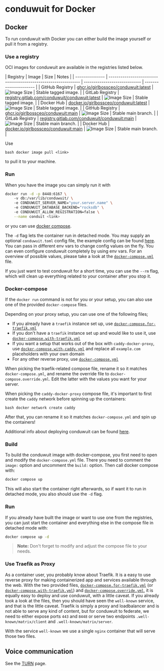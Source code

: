 # conduwuit for Docker

## Docker

To run conduwuit with Docker you can either build the image yourself or pull it
from a registry.

### Use a registry

OCI images for conduwuit are available in the registries listed below.

| Registry        | Image
| Size                          | Notes                  | | --------------- |
--------------------------------------------------------------- |
----------------------------- | ---------------------- | | GitHub Registry |
[ghcr.io/girlbossceo/conduwuit:latest][gh] | ![Image Size][shield-latest]  |
Stable tagged image.          | | GitLab Registry |
[registry.gitlab.com/conduwuit/conduwuit:latest][gl] | ![Image
Size][shield-latest]  | Stable tagged image.          | | Docker Hub      |
[docker.io/girlbossceo/conduwuit:latest][dh]             | ![Image
Size][shield-latest]  | Stable tagged image.          | | GitHub Registry |
[ghcr.io/girlbossceo/conduwuit:main][gh]   | ![Image Size][shield-main]    |
Stable main branch.   | | GitLab Registry |
[registry.gitlab.com/conduwuit/conduwuit:main][gl]   | ![Image
Size][shield-main]    | Stable main branch.   | | Docker Hub      |
[docker.io/girlbossceo/conduwuit:main][dh]               | ![Image
Size][shield-main]    | Stable main branch.   |

[dh]: https://hub.docker.com/r/girlbossceo/conduwuit
[gh]: https://github.com/girlbossceo/conduwuit/pkgs/container/conduwuit
[gl]: https://gitlab.com/conduwuit/conduwuit/container_registry/6369729
[shield-latest]: https://img.shields.io/docker/image-size/girlbossceo/conduwuit/latest
[shield-main]: https://img.shields.io/docker/image-size/girlbossceo/conduwuit/main

Use

```bash docker image pull <link> ```

to pull it to your machine.

### Run

When you have the image you can simply run it with

```bash 
docker run -d -p 8448:6167 \ 
    -v db:/var/lib/conduwuit/ \ 
    -e CONDUWUIT_SERVER_NAME="your.server.name" \ 
    -e CONDUWUIT_DATABASE_BACKEND="rocksdb" \ 
    -e CONDUWUIT_ALLOW_REGISTRATION=false \
    --name conduit <link> 
```

or you can use [docker compose](#docker-compose).

The `-d` flag lets the container run in detached mode. You may supply an
optional `conduwuit.toml` config file, the example config can be found
[here](../configuration/examples.md). You can pass in different env vars to
change config values on the fly. You can even configure conduwuit completely by
using env vars. For an overview of possible values, please take a look at the
[`docker-compose.yml`](docker-compose.yml) file.

If you just want to test conduwuit for a short time, you can use the `--rm`
flag, which will clean up everything related to your container after you stop
it.

### Docker-compose

If the `docker run` command is not for you or your setup, you can also use one
of the provided `docker-compose` files.

Depending on your proxy setup, you can use one of the following files;

- If you already have a `traefik` instance set up, use
[`docker-compose.for-traefik.yml`](docker-compose.for-traefik.yml)
- If you don't have a `traefik` instance set up and would like to use it, use
[`docker-compose.with-traefik.yml`](docker-compose.with-traefik.yml)
- If you want a setup that works out of the box with `caddy-docker-proxy`, use
[`docker-compose.with-caddy.yml`](docker-compose.with-caddy.yml) and replace all
`example.com` placeholders with your own domain
- For any other reverse proxy, use [`docker-compose.yml`](docker-compose.yml)

When picking the traefik-related compose file, rename it so it matches
`docker-compose.yml`, and rename the override file to
`docker-compose.override.yml`. Edit the latter with the values you want for your
server.

When picking the `caddy-docker-proxy` compose file, it's important to first
create the `caddy` network before spinning up the containers:

```bash docker network create caddy ```

After that, you can rename it so it matches `docker-compose.yml` and spin up the
containers!

Additional info about deploying conduwuit can be found [here](generic.md).

### Build

To build the conduwuit image with docker-compose, you first need to open and
modify the `docker-compose.yml` file. There you need to comment the `image:`
option and uncomment the `build:` option. Then call docker compose with:

```bash 
docker compose up
```

This will also start the container right afterwards, so if want it to run in
detached mode, you also should use the `-d` flag.

### Run

If you already have built the image or want to use one from the registries, you
can just start the container and everything else in the compose file in detached
mode with:

```bash
docker compose up -d
```

> **Note:** Don't forget to modify and adjust the compose file to your needs.

### Use Traefik as Proxy

As a container user, you probably know about Traefik. It is a easy to use
reverse proxy for making containerized app and services available through the
web. With the two provided files,
[`docker-compose.for-traefik.yml`](docker-compose.for-traefik.yml) (or
[`docker-compose.with-traefik.yml`](docker-compose.with-traefik.yml)) and
[`docker-compose.override.yml`](docker-compose.override.yml), it is equally easy
to deploy and use conduwuit, with a little caveat. If you already took a look at
the files, then you should have seen the `well-known` service, and that is the
little caveat. Traefik is simply a proxy and loadbalancer and is not able to
serve any kind of content, but for conduwuit to federate, we need to either
expose ports `443` and `8448` or serve two endpoints `.well-known/matrix/client`
and `.well-known/matrix/server`.

With the service `well-known` we use a single `nginx` container that will serve
those two files.

## Voice communication

See the [TURN](../turn.md) page.
